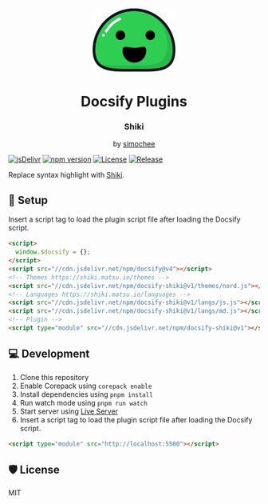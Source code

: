 <p align="center">
  <img src="docsify.svg" alt="Docsify Logo" height="128">
</p>
<h1 align="center">Docsify Plugins</h1>
<h3 align="center">Shiki</h3>
<p align="center">by <a href="https://github.com/simochee">simochee</a></p>

[![jsDelivr](https://data.jsdelivr.com/v1/package/npm/docsify-shiki/badge)](https://www.jsdelivr.com/package/npm/docsify-shiki)
[![npm version](https://badge.fury.io/js/docsify-shiki.svg)](https://badge.fury.io/js/docsify-shiki)
[![License](https://img.shields.io/npm/l/docsify-shiki)](https://github.com/simochee/docsify-shiki/blob/main/LICENSE)
[![Release](https://github.com/simochee/docsify-shikiy/actions/workflows/release.yaml/badge.svg)](https://github.com/simochee/docsify-shikiy/actions/workflows/release.yaml)

Replace syntax highlight with [Shiki](https://github.com/shikijs/shiki).

## 📀 Setup

Insert a script tag to load the plugin script file after loading the Docsify script.

```html
<script>
  window.$docsify = {};
</script>
<script src="//cdn.jsdelivr.net/npm/docsify@v4"></script>
<!-- Themes https://shiki.matsu.io/themes -->
<script src="//cdn.jsdelivr.net/npm/docsify-shiki@v1/themes/nord.js"></script>
<!-- Languages https://shiki.matsu.io/languages -->
<script src="//cdn.jsdelivr.net/npm/docsify-shiki@v1/langs/js.js"></script>
<script src="//cdn.jsdelivr.net/npm/docsify-shiki@v1/langs/md.js"></script>
<!-- Plugin -->
<script type="module" src="//cdn.jsdelivr.net/npm/docsify-shiki@v1"></script>
```

## 💻 Development

1. Clone this repository
1. Enable Corepack using `corepack enable`
1. Install dependencies using `pnpm install`
1. Run watch mode using `pnpm run watch`
1. Start server using [Live Server](https://marketplace.visualstudio.com/items?itemName=ritwickdey.LiveServer)
1. Insert a script tag to load the plugin script file after loading the Docsify script.

```html
<script type="module" src="http://localhost:5500"></script>
```

## 🛡️ License

MIT
